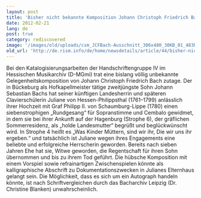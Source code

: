 ```yaml
---
layout: post
title: 'Bisher nicht bekannte Komposition Johann Christoph Friedrich Bachs im Hessischen Musikarchiv Marburg entdeckt'
date: 2012-02-21
lang: de
post: true
category: rediscovered
image: '/images/old/uploads/csm_JCFBach-Ausschnitt_306x480_30KB_01_483b3eacc9.jpg'
old_url: 'http://de.rism.info/de/home/newsdetails/article/44/bisher-nicht-bekannte-komposition-johann-christoph-friedrich-bachs-im-hessischen-musikarchiv-marburg.html'
---
```


<!-- Ausschnitt aus Johann Christoph Friedrich Bachs "Rundgesang" -->

Bei den Katalogisierungsarbeiten der Handschriftengruppe IV im Hessischen Musikarchiv (D-MGmi) trat eine bislang völlig unbekannte Gelegenheitskomposition von Johann Christoph Friedrich Bach zutage. Der in Bückeburg als Hofkapellmeister tätige zweitjüngste Sohn Johann Sebastian Bachs hat seiner künftigen Landesherrin und späteren Clavierschülerin Juliane von Hessen-Philippsthal (1761–1799) anlässlich ihrer Hochzeit mit Graf Philipp II. von Schaumburg-Lippe (1780) einen siebenstrophigen „Rundgesang“ für Sopranstimme und Cembalo gewidmet, in dem sie bei ihrer Ankunft auf der Hagenburg (Strophe 6), der gräflichen Sommerresidenz, als „holde Landesmutter“ begrüßt und beglückwünscht wird. In Strophe 4 heißt es „Was Kinder Müttern, sind wir ihr, Die wir uns ihr ergeben.“ und tatsächlich ist Juliane wegen ihres Engagements eine beliebte und erfolgreiche Herrscherin geworden. Bereits nach sieben Jahren Ehe hat sie, Witwe geworden, die Regentschaft für ihren Sohn übernommen und bis zu ihrem Tod geführt. Die hübsche Komposition mit einem Vorspiel sowie refrainartigen Zwischenspielen könnte als kalligraphische Abschrift zu Dokumentationszwecken in Julianes Elternhaus gelangt sein. Die Möglichkeit, dass es sich um ein Autograph handeln könnte, ist nach Schriftvergleichen durch das Bacharchiv Leipzig (Dr. Christine Blanken) unwahrscheinlich.

